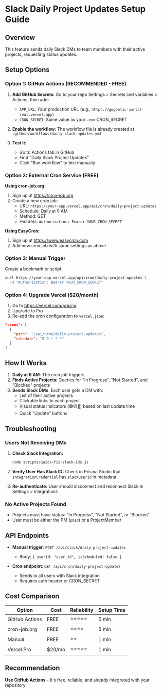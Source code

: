 # Slack Daily Project Updates Setup Guide

## Overview

This feature sends daily Slack DMs to team members with their active projects, requesting status updates.

## Setup Options

### Option 1: GitHub Actions (RECOMMENDED - FREE)

1. **Add GitHub Secrets:**
   Go to your repo Settings > Secrets and variables > Actions, then add:
   - `APP_URL`: Your production URL (e.g., `https://gogentic-portal-real.vercel.app`)
   - `CRON_SECRET`: Same value as your `.env` CRON_SECRET

2. **Enable the workflow:**
   The workflow file is already created at `.github/workflows/daily-slack-updates.yml`

3. **Test it:**
   - Go to Actions tab in GitHub
   - Find "Daily Slack Project Updates"
   - Click "Run workflow" to test manually

### Option 2: External Cron Service (FREE)

**Using cron-job.org:**

1. Sign up at https://cron-job.org
2. Create a new cron job:
   - URL: `https://your-app.vercel.app/api/cron/daily-project-updates`
   - Schedule: Daily at 9 AM
   - Method: GET
   - Headers: `Authorization: Bearer YOUR_CRON_SECRET`

**Using EasyCron:**

1. Sign up at https://www.easycron.com
2. Add new cron job with same settings as above

### Option 3: Manual Trigger

Create a bookmark or script:

```bash
curl https://your-app.vercel.app/api/cron/daily-project-updates \
  -H "Authorization: Bearer YOUR_CRON_SECRET"
```

### Option 4: Upgrade Vercel ($20/month)

1. Go to https://vercel.com/pricing
2. Upgrade to Pro
3. Re-add the cron configuration to `vercel.json`:

```json
"crons": [
  {
    "path": "/api/cron/daily-project-updates",
    "schedule": "0 9 * * *"
  }
]
```

## How It Works

1. **Daily at 9 AM**: The cron job triggers
2. **Finds Active Projects**: Queries for "In Progress", "Not Started", and "Blocked" projects
3. **Sends Slack DMs**: Each user gets a DM with:
   - List of their active projects
   - Clickable links to each project
   - Visual status indicators (🟢🟡🔴) based on last update time
   - Quick "Update" buttons

## Troubleshooting

### Users Not Receiving DMs

1. **Check Slack Integration:**

   ```bash
   node scripts/quick-fix-slack-ids.js
   ```

2. **Verify User Has Slack ID:**
   Check in Prisma Studio that `IntegrationCredential` has `slackUserId` in metadata

3. **Re-authenticate:**
   User should disconnect and reconnect Slack in Settings > Integrations

### No Active Projects Found

- Projects must have status: "In Progress", "Not Started", or "Blocked"
- User must be either the PM (`pmId`) or a ProjectMember

## API Endpoints

- **Manual trigger**: `POST /api/slack/daily-project-updates`
  - Body: `{ userId: "user_id", isScheduled: false }`

- **Cron endpoint**: `GET /api/cron/daily-project-updates`
  - Sends to all users with Slack integration
  - Requires auth header or CRON_SECRET

## Cost Comparison

| Option         | Cost   | Reliability | Setup Time |
| -------------- | ------ | ----------- | ---------- |
| GitHub Actions | FREE   | ⭐⭐⭐⭐⭐  | 5 min      |
| cron-job.org   | FREE   | ⭐⭐⭐⭐    | 5 min      |
| Manual         | FREE   | ⭐⭐        | 1 min      |
| Vercel Pro     | $20/mo | ⭐⭐⭐⭐⭐  | 1 min      |

## Recommendation

**Use GitHub Actions** - It's free, reliable, and already integrated with your repository.
